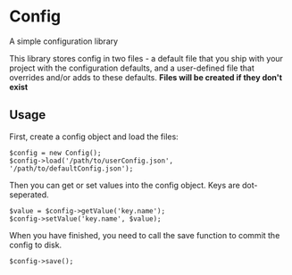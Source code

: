 # Config
A simple configuration library

This library stores config in two files - a default file that you ship with your project with the configuration defaults, and a user-defined file that overrides and/or adds to these defaults. **Files will be created if they don't exist**


## Usage

First, create a config object and load the files:

```
$config = new Config();
$config->load('/path/to/userConfig.json', '/path/to/defaultConfig.json');
```

Then you can get or set values into the config object.  Keys are dot-seperated.

```
$value = $config->getValue('key.name');
$config->setValue('key.name', $value);
```

When you have finished, you need to call the save function to commit the config to disk.

```
$config->save();
```